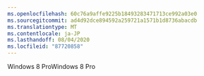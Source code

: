```yaml
---
ms.openlocfilehash: 60c76a9affe9225b18493283471713ce992a03e0
ms.sourcegitcommit: ad4d92dce894592a259721a1571b1d8736abacdb
ms.translationtype: MT
ms.contentlocale: ja-JP
ms.lasthandoff: 08/04/2020
ms.locfileid: "87720858"
---
```

<span data-ttu-id="0b1b6-101">Windows 8 Pro</span><span class="sxs-lookup"><span data-stu-id="0b1b6-101">Windows 8 Pro</span></span>
